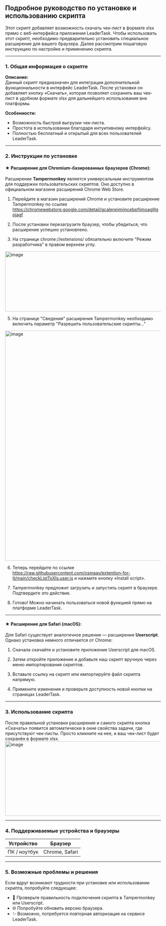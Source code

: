 ## Подробное руководство по установке и использованию скрипта

Этот скрипт добавляет возможность скачать чек-лист в формате xlsx прямо с веб-интерфейса приложения LeaderTask. Чтобы использовать этот скрипт, необходимо предварительно установить специальное расширение для вашего браузера. Далее рассмотрим пошаговую инструкцию по настройке и применению скрипта.

---

### 1. Общая информация о скрипте

**Описание:**  
Данный скрипт предназначен для интеграции дополнительной функциональности в интерфейс LeaderTask. После установки он добавляет кнопку «Скачать», которая позволяет сохранить ваш чек-лист в удобном формате xlsx для дальнейшего использования вне платформы.

**Особенности:**  
- Возможность быстрой выгрузки чек-листа.
- Простота в использовании благодаря интуитивному интерфейсу.
- Полностью бесплатный и открытый для всех пользователей LeaderTask.

---

### 2. Инструкции по установке

#### ★ Расширение для Chromium-базированных браузеров (Chrome):

Расширение **Tampermonkey** является универсальным инструментом для поддержки пользовательских скриптов. Оно доступно в официальном магазине расширений Chrome Web Store.

1. Перейдите в магазин расширений Chrome и установите расширение Tampermonkey по ссылке https://chromewebstore.google.com/detail/gcalenpjmijncebpfijmoaglllgpjagf
   
2. После установки перезагрузите браузер, чтобы убедиться, что расширение успешно установлено.

3. На странице chrome://extensions/ обязательно включите "Режим разработчика" в правом верхнем углу.

<img width="1649" height="194" alt="image" src="https://github.com/user-attachments/assets/cc5c16d0-a59b-4cdf-ba30-2acbf491712c" />

5. На странице "Сведения" расширения Tampermonkey необходимо включить параметр "Разрешить пользовательские скрипты..."

<img width="693" height="742" alt="image" src="https://github.com/user-attachments/assets/d6feb46a-754e-4993-837c-6b023bcc5b85" />

6. Теперь перейдите по ссылке https://raw.githubusercontent.com/osmaav/extention-for-lt/main/checkListToXls.user.js и нажмите кнопку «Install script».

7. Tampermonkey предложит загрузить и запустить скрипт в браузере. Подтвердите это действие.

8. Готово! Можно начинать пользоваться новой функцией прямо на платформе LeaderTask.​

---

#### ★ Расширение для Safari (macOS):

Для Safari существует аналогичное решение — расширение **Userscript**. Однако установка немного отличается от Chrome:

1. Сначала скачайте и установите приложение Userscript для macOS.

2. Затем откройте приложение и добавьте наш скрипт вручную через меню импортирования скриптов.

3. Вставьте ссылку на скрипт или импортируйте файл скрипта напрямую.

4. Примените изменения и проверьте доступность новой кнопки на страницах LeaderTask.​

---

### 3. Использование скрипта

После правильной установки расширения и самого скрипта кнопка «Скачать» появится автоматически в окне свойства задачи, где присутствуют чек-листы. Просто кликните на нее, и ваш чек-лист будет сохранён в формате xlsx.
<img width="847" height="241" alt="image" src="https://github.com/user-attachments/assets/c916cfcc-fa95-4530-b80c-f0d890e78f45" />

---

### 4. Поддерживаемые устройства и браузеры

| Устройство          | Браузер        |
|---------------------|----------------|
| ПК / ноутбук        | Chrome, Safari |

---

### 5. Возможные проблемы и решения

Если вдруг возникают трудности при установке или использовании скрипта, попробуйте следующее:

- 🔧 Проверьте правильность подключения скрипта в Tampermonkey или Userscript.
- 🌐 Попробуйте обновить версию браузера.
- ✨ Возможно, потребуется повторная авторизация на сервисе LeaderTask.

